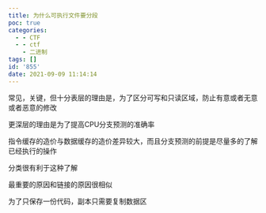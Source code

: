 ```yaml
---
title: 为什么可执行文件要分段
poc: true
categories:
  - - CTF
  - - ctf
    - 二进制
tags: []
id: '855'
date: 2021-09-09 11:14:14
---
```


常见，关键，但十分表层的理由是，为了区分可写和只读区域，防止有意或者无意或者恶意的修改

更深层的理由是为了提高CPU分支预测的准确率

指令缓存的造价与数据缓存的造价差异较大，而且分支预测的前提是尽量多的了解已经执行的操作

分类很有利于这种了解

最重要的原因和链接的原因很相似

为了只保存一份代码，副本只需要复制数据区